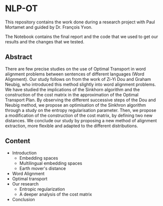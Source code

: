 # NLP-OT

This repository contains the work done during a research project with Paul Mortamet and guided by Dr. François Yvon.

The Notebook contains the final report and the code that we used to get our results and the changes that we tested.

## Abstract

There are few precise studies on the use of Optimal Transport in word alignment problems between sentences of different languages (Word Alignment). Our study follows on from the work of Zi-Yi Dou and Graham Neubig, who introduced this method slightly into word alignment problems. We have studied the implications of the Sinkhorn algorithm and the construction of the cost matrix in the approximation of the Optimal Transport Plan. By observing the different successive steps of the Dou and Neubig method, we propose an optimisation of the Sinkhron algorithm through a study on the entropy regularisation parameter. Then, we propose a modification of the construction of the cost matrix, by defining two new distances. We conclude our study by proposing a new method of alignment extraction, more flexible and adapted to the different distributions.

## Content

- Introduction
    - Embedding spaces
    - Multilingual embedding spaces
    - Earth mover's distance
- Word Alignment
- Optimal transport
- Our research
    - Entropic regularization
    - A deeper analysis of the cost matrix
- Conclusion
